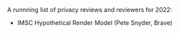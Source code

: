 A runnning list of privacy reviews and reviewers for 2022:
* IMSC Hypothetical Render Model (Pete Snyder, Brave)
